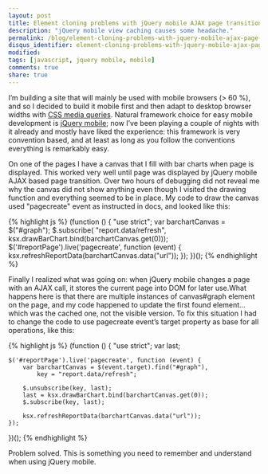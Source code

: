 ```yaml
---
layout: post
title: Element cloning problems with jQuery mobile AJAX page transitions
description: "jQuery mobile view caching causes some headache."
permalink: /blog/element-cloning-problems-with-jquery-mobile-ajax-page-transitions
disqus_identifier: element-cloning-problems-with-jquery-mobile-ajax-page-transitions
modified:
tags: [javascript, jquery mobile, mobile]
comments: true
share: true
---
```


I’m building a site that will mainly be used with mobile browsers (> 60 %), and so I 
decided to build it mobile first and then adapt to desktop browser widths with 
[CSS media queries](http://www.w3.org/TR/css3-mediaqueries/). Natural framework 
choice for easy mobile development is [jQuery mobile](http://jquerymobile.com/); 
now I’ve been playing a couple of nights with it already and mostly have liked 
the experience: this framework is very convention based, and at least as long 
as you follow the conventions everything is remarkably easy.

On one of the pages I have a canvas that I fill with bar charts when page is displayed. 
This worked very well until page was displayed by jQuery mobile AJAX based page transition. 
Over two hours of debugging did not reveal me why the canvas did not show anything even 
though I visited the drawing function and everything seemed to be in place. My code to 
draw the canvas used "pagecreate" event as instructed in docs, and looked like this:

{% highlight js %}
(function () {
    "use strict";
    var barchartCanvas = $("#graph");
    $.subscribe(
        "report.data/refresh", 
        ksx.drawBarChart.bind(barchartCanvas.get(0)));
    $('#reportPage').live('pagecreate', function (event) {
        ksx.refreshReportData(barchartCanvas.data("url"));
    });
})();
{% endhighlight %}

Finally I realized what was going on: when jQuery mobile changes a page with an 
AJAX call, it stores the current page into DOM for later use.What happens here 
is that there are multiple instances of canvas#graph element on the page, and 
my code happened to update the first found element… which was the cached one, 
not the visible version. To fix this situation I had to change the code to use 
pagecreate event’s target property as base for all operations, like this:

{% highlight js %}
(function () {
    "use strict";
    var last;

    $('#reportPage').live('pagecreate', function (event) {
        var barchartCanvas = $(event.target).find("#graph"),
            key = "report.data/refresh";

        $.unsubscribe(key, last);
        last = ksx.drawBarChart.bind(barchartCanvas.get(0));
        $.subscribe(key, last);

        ksx.refreshReportData(barchartCanvas.data("url"));
    });
})();
{% endhighlight %}

Problem solved. This is something you need to remember and understand when using jQuery mobile.